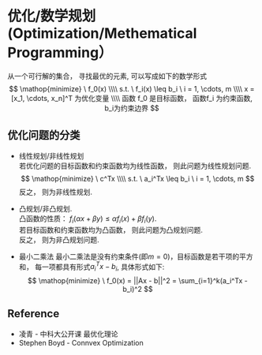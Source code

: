 # 优化/数学规划 (Optimization/Methematical Programming）
从一个可行解的集合， 寻找最优的元素, 可以写成如下的数学形式
$$
\mathop{minimize} \  f_0(x) \\\\
s.t. \  f_i(x) \leq b_i \  i = 1, \cdots, m \\\\
x = [x_1, \cdots, x_n]^T 为优化变量 \\\\
函数 f_0 是目标函数， 函数f_i 为约束函数, b_i为约束边界
$$

## 优化问题的分类
* 线性规划/非线性规划   
若优化问题的目标函数和约束函数均为线性函数， 则此问题为线性规划问题. 
$$
\mathop{minimize} \  c^Tx \\\\
s.t. \  a_i^Tx \leq b_i \  i = 1, \cdots, m 
$$
反之， 则为非线性规划.

* 凸规划/非凸规划.  
凸函数的性质： $f_i(\alpha x + \beta y) \leq \alpha f_i(x) + \beta f_i(y)$.  
若目标函数和约束函数均为凸函数， 则此问题为凸规划问题.  
反之， 则为非凸规划问题.  

* 最小二乘法
最小二乘法是没有约束条件(即$m=0$)，目标函数是若干项的平方和， 每一项都具有形式$a_i^Tx-b_i$, 具体形式如下:
$$
\mathop{minimize} \  f_0(x) = ||Ax - b||^2 = \sum_{i=1}^k(a_i^Tx - b_i)^2
$$



## Reference
* 凌青 - 中科大公开课 最优化理论
* Stephen Boyd - Connvex Optimization
